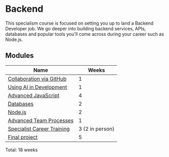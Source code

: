 # Backend

This specialism course is focused on setting you up to land a Backend Developer job. We go deeper into building backend services, APIs, databases and popular tools you'll come across during your career such as Node.js.

## Modules

| Name                                                                               | Weeks           |
| ---------------------------------------------------------------------------------- | --------------- |
| [Collaboration via GitHub](/shared-modules/collaboration-via-github/README.md)     | 1               |
| [Using AI in Development](/shared-modules/using-ai-in-development/README.md)       | 1               |
| [Advanced JavaScript](./advanced-javascript/README.md)                             | 4               |
| [Databases](./databases/README.md)                                                 | 2               |
| [Node.js](./node/README.md)                                                        | 2               |
| [Advanced Team Processes](/shared-modules/advanced-team-processes/README.md)       | 1               |
| [Specialist Career Training](/shared-modules/specialist-career-training/README.md) | 3 (2 in person) |
| [Final project](./final-project/README.md)                                         | 5               |

Total: 18 weeks
